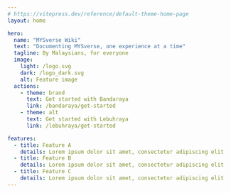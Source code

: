 ```yaml
---
# https://vitepress.dev/reference/default-theme-home-page
layout: home

hero:
  name: "MYSverse Wiki"
  text: "Documenting MYSverse, one experience at a time"
  tagline: By Malaysians, for everyone
  image:
    light: /logo.svg
    dark: /logo_dark.svg
    alt: Feature image
  actions:
    - theme: brand
      text: Get started with Bandaraya
      link: /bandaraya/get-started
    - theme: alt
      text: Get started with Lebuhraya
      link: /lebuhraya/get-started

features:
  - title: Feature A
    details: Lorem ipsum dolor sit amet, consectetur adipiscing elit
  - title: Feature B
    details: Lorem ipsum dolor sit amet, consectetur adipiscing elit
  - title: Feature C
    details: Lorem ipsum dolor sit amet, consectetur adipiscing elit
---
```

